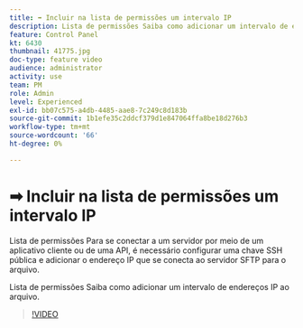 ```yaml
---
title: ➡ Incluir na lista de permissões um intervalo IP
description: Lista de permissões Saiba como adicionar um intervalo de endereços IP ao arquivo.
feature: Control Panel
kt: 6430
thumbnail: 41775.jpg
doc-type: feature video
audience: administrator
activity: use
team: PM
role: Admin
level: Experienced
exl-id: bb07c575-a4db-4485-aae8-7c249c8d183b
source-git-commit: 1b1efe35c2ddcf379d1e847064ffa8be18d276b3
workflow-type: tm+mt
source-wordcount: '66'
ht-degree: 0%

---
```


# ➡ Incluir na lista de permissões um intervalo IP

Lista de permissões Para se conectar a um servidor por meio de um aplicativo cliente ou de uma API, é necessário configurar uma chave SSH pública e adicionar o endereço IP que se conecta ao servidor SFTP para o arquivo.

Lista de permissões Saiba como adicionar um intervalo de endereços IP ao arquivo.

>[!VIDEO](https://video.tv.adobe.com/v/41775?quality=12&learn=0n)
